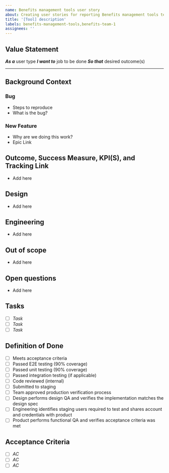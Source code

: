 ```yaml
---
name: Benefits management tools user story
about: Creating user stories for reporting Benefits management tools team
title: '[Tool] description'
labels: benefits-management-tools,benefits-team-1
assignees: ''
---
```


## Value Statement
**_As a_** user type
**_I want to_** job to be done
**_So that_** desired outcome(s)

---
## Background Context
### Bug
- Steps to reproduce
- What is the bug?

### New Feature
- Why are we doing this work?
- Epic Link

## Outcome, Success Measure, KPI(S), and Tracking Link
- Add here

## Design
- Add here

## Engineering 
- Add here

## Out of scope
- Add here

## Open questions
- Add here

## Tasks
- [ ] _Task_
- [ ] _Task_
- [ ] _Task_

## Definition of Done
- [ ] Meets acceptance criteria
- [ ] Passed E2E testing (90% coverage)
- [ ] Passed unit testing (90% coverage)
- [ ] Passed integration testing (if applicable)
- [ ] Code reviewed (internal)
- [ ] Submitted to staging
- [ ] Team approved production verification process
- [ ] Design performs design QA and verifies the implementation matches the design spec
- [ ] Engineering identifies staging users required to test and shares account and credentials with product
- [ ] Product performs functional QA and verifies acceptance criteria was met

## Acceptance Criteria
- [ ] _AC_
- [ ] _AC_
- [ ] _AC_
